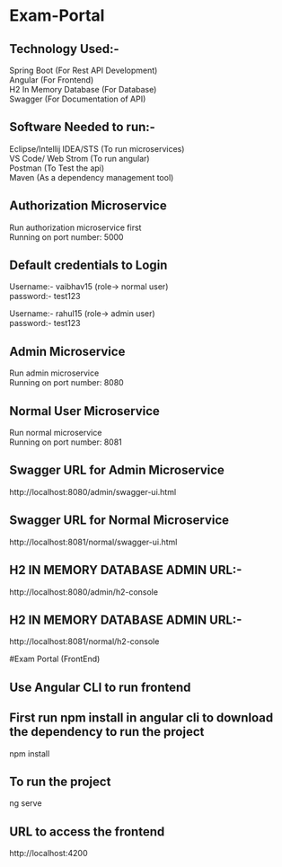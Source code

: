 # Exam-Portal

## Technology Used:-

Spring Boot (For Rest API Development)</br>
Angular (For Frontend)</br>
H2 In Memory Database (For Database)</br>
Swagger (For Documentation of API)</br>


## Software Needed to run:-

Eclipse/Intellij IDEA/STS (To run microservices)</br>
VS Code/ Web Strom (To run angular)</br>
Postman (To Test the api)</br>
Maven (As a dependency management tool)</br> 


## Authorization Microservice
Run authorization microservice first</br>
Running on port number: 5000</br>

## Default credentials to Login
Username:- vaibhav15  (role-> normal user)</br>
password:- test123</br>

Username:- rahul15    (role-> admin user)</br>
password:- test123</br>

## Admin Microservice
Run admin microservice</br> 
Running on port number: 8080</br>

## Normal User Microservice
Run normal microservice</br>
Running on port number: 8081</br>

## Swagger URL for Admin Microservice

http://localhost:8080/admin/swagger-ui.html


## Swagger URL for Normal Microservice

http://localhost:8081/normal/swagger-ui.html


## H2 IN MEMORY DATABASE ADMIN URL:-

http://localhost:8080/admin/h2-console

## H2 IN MEMORY DATABASE ADMIN URL:-

http://localhost:8081/normal/h2-console


#Exam Portal (FrontEnd)

## Use Angular CLI to run frontend


## First run npm install in angular cli to download the dependency to run the project

npm install

## To run the project

ng serve

## URL to access the frontend

http://localhost:4200
